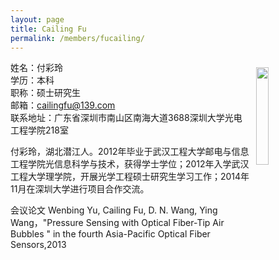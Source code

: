 ```yaml
---
layout: page
title: Cailing Fu
permalink: /members/fucailing/
---
```


<a href="{{ site.baseurl }}/members/fucailing/">
<img src="{{ site.baseurl }}/images/fucailing-427x592.jpg" style="width: 20%; float: right; margin: 10px" />
</a>

姓名：付彩玲<br/>
学历：本科<br/>
职称：硕士研究生<br/>
邮箱：cailingfu@139.com<br/>
联系地址：广东省深圳市南山区南海大道3688深圳大学光电工程学院218室

付彩玲，湖北潜江人。2012年毕业于武汉工程大学邮电与信息工程学院光信息科学与技术，获得学士学位；2012年入学武汉工程大学理学院，开展光学工程硕士研究生学习工作；2014年11月在深圳大学进行项目合作交流。

会议论文
Wenbing Yu, Cailing Fu, D. N. Wang, Ying Wang，"Pressure Sensing with Optical Fiber-Tip Air Bubbles " in the fourth Asia-Pacific Optical Fiber Sensors,2013

